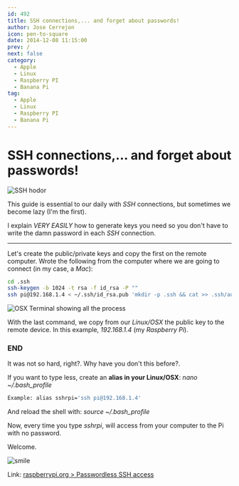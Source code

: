 ```yaml
---
id: 492
title: SSH connections,... and forget about passwords!
author: Jose Cerrejon
icon: pen-to-square
date: 2014-12-08 11:15:00
prev: /
next: false
category:
  - Apple
  - Linux
  - Raspberry PI
  - Banana Pi
tag:
  - Apple
  - Linux
  - Raspberry PI
  - Banana Pi
---
```


# SSH connections,... and forget about passwords!

![SSH hodor](/images/ssh_hodor.png)

This guide is essential to our daily with *SSH* connections, but sometimes we become lazy (I'm the first).

I explain *VERY EASILY* how to generate keys you need so you don't have to write the damn password in each *SSH* connection.

- - -
Let's create the public/private keys and copy the first on the remote computer. Wrote the following from the computer where we are going to connect (in my case, a *Mac*):

```bash
cd .ssh
ssh-keygen -b 1024 -t rsa -f id_rsa -P ""
ssh pi@192.168.1.4 < ~/.ssh/id_rsa.pub 'mkdir -p .ssh && cat >> .ssh/authorized_keys'
```

![OSX Terminal showing all the process](/images/2014/12/ssh.png "OSX Terminal showing all the process")

With the last command, we copy from our *Linux/OSX* the public key to the remote device. In this example, *192.168.1.4* (my *Raspberry Pi*).

### END

It was not so hard, right?. Why have you don't this before?.

If you want to type less, create an **alias in your Linux/OSX**: *nano ~/.bash_profile*

```bash
Example: alias sshrpi='ssh pi@192.168.1.4'
```

And reload the shell with: *source ~/.bash_profile*

Now, every time you type *sshrpi*, will access from your computer to the Pi with no password.

Welcome.

![smile](/css/sm/smiling.png)

Link: [raspberrypi.org > Passwordless SSH access](https://www.raspberrypi.org/documentation/remote-access/ssh/passwordless.md)